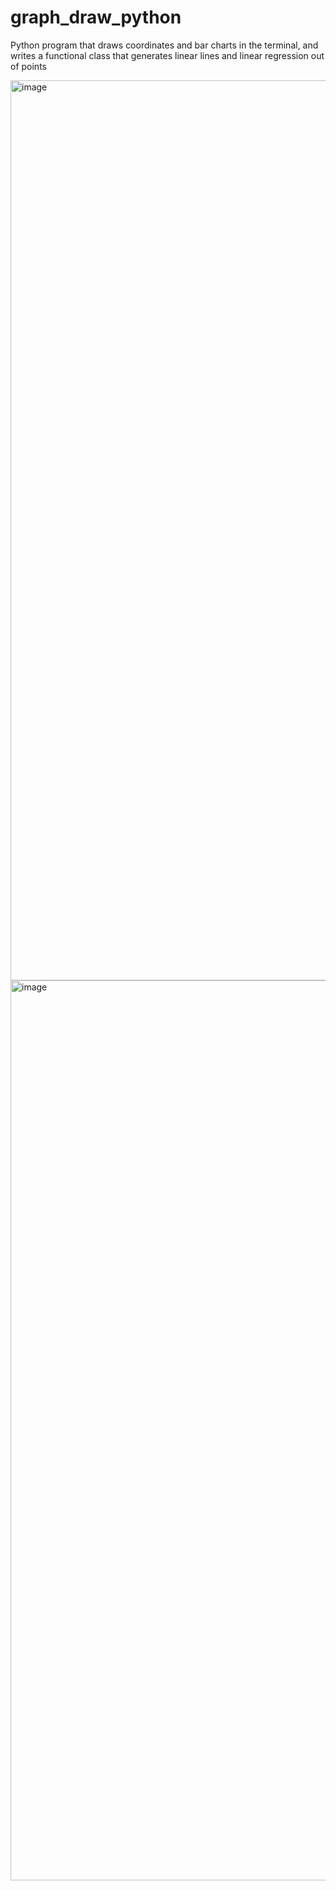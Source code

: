 # graph_draw_python
Python program that draws coordinates and bar charts in the terminal, and writes a functional class that generates linear lines and linear regression out of points

<img width="1440" alt="image" src="https://user-images.githubusercontent.com/91571142/188946192-3a731376-5575-4b21-8478-2f0a15dbe0bd.png">

<img width="1440" alt="image" src="https://user-images.githubusercontent.com/91571142/185027925-5a5acad8-4773-4cd3-9bf8-018a2982f9f6.png">
